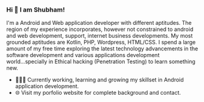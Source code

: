 ### Hi 👋 I am Shubham!

<!--
**shubhamp98/shubhamp98** is a ✨ _special_ ✨ repository because its `README.md` (this file) appears on your GitHub profile.

Here are some ideas to get you started:

- 🔭 I’m currently working on ...
- 🌱 I’m currently learning ...
- 👯 I’m looking to collaborate on ...
- 🤔 I’m looking for help with ...
- 💬 Ask me about ...
- 📫 How to reach me: ...
- 😄 Pronouns: ...
- ⚡ Fun fact: ...
-->

I'm a Android and Web application developer with different aptitudes. The region of my experience incorporates, however not constrained to android and web development, support, internet business developments. My most grounded aptitudes are Kotlin, PHP, Wordpress, HTML/CSS. I spend a large amount of my free time exploring the latest technology advancements in the software development and various applications development world...specially in Ethical hacking (Penetration Testing) to learn something new.

<!--
- 👨 Know more about me at Sourcerer
-->
- 👨🏽‍💻 Currently working, learning and growing my skillset in Android application development.
- 🌐 Visit my porfolio website for complete background and contact.
